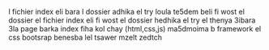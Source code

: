 l fichier index eli bara l dossier adhika el try loula te5dem beli fi wost el dossier el fichier index 
eli fi wost el dossier hedhika el try el thenya 3ibara 3la page barka index fiha kol chay (html,css,js) ma5dmoima
b framework el css bootsrap 
benesba lel tsawer mzelt zedtch
